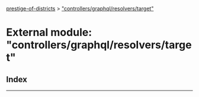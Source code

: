 [prestige-of-districts](../README.md) > ["controllers/graphql/resolvers/target"](../modules/_controllers_graphql_resolvers_target_.md)

# External module: "controllers/graphql/resolvers/target"

## Index

---

